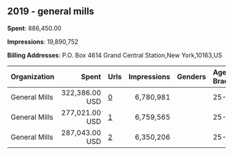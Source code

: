 ## 2019 - general mills 
**Spent**: 886,450.00

**Impressions**: 19,890,752

**Billing Addresses**: P.O. Box 4614 Grand Central Station,New York,10163,US

|Organization|Spent|Urls|Impressions|Genders|Age Brackets|Country Codes|
|:---|---:|:---|---:|:---|:---|:---|
|General Mills|322,386.00 USD|[0](https://www.snap.com/political-ads/asset/f2153028d0af1f0f9df51388faeacc965329a245b180837a62f4f3583ea39642?mediaType=mp4)|6,780,981||25-|united states|
|General Mills|277,021.00 USD|[1](https://www.snap.com/political-ads/asset/443dd272e242af3f259d24b780d0bb801b888771e6ff8c37c720697d7548cf8c?mediaType=mp4)|6,759,565||25-|united states|
|General Mills|287,043.00 USD|[2](https://www.snap.com/political-ads/asset/d970d04f85a783fea6ea3cef7ddef97255d5afe9c34361dfb36029f4daf2801b?mediaType=mp4)|6,350,206||25-|united states|
